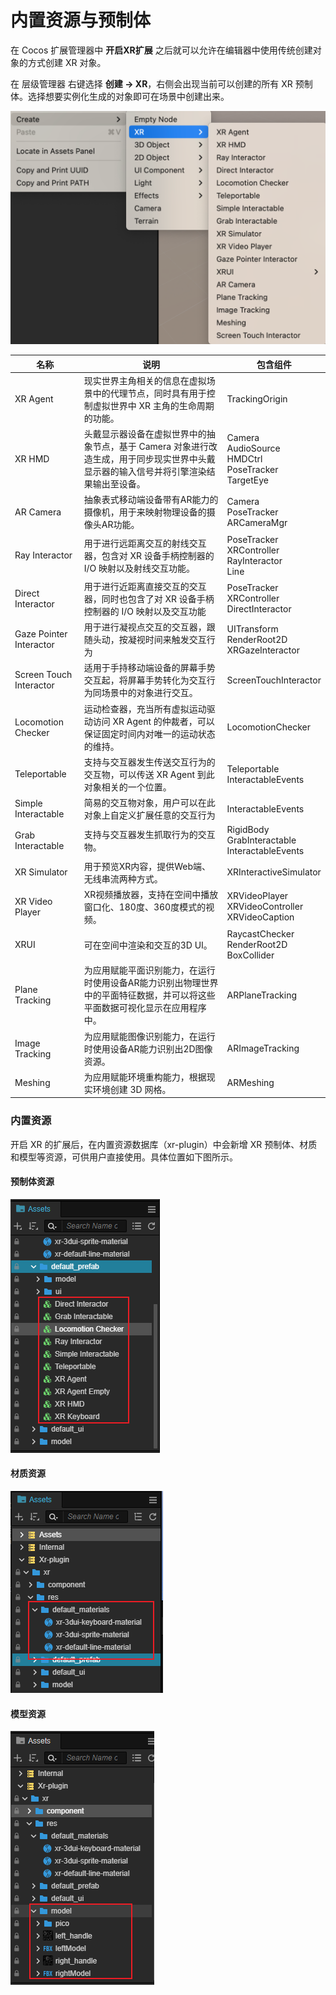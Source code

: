 # 内置资源与预制体

在 Cocos 扩展管理器中 **开启XR扩展** 之后就可以允许在编辑器中使用传统创建对象的方式创建 XR 对象。

在 层级管理器 右键选择 **创建 -> XR**，右侧会出现当前可以创建的所有 XR 预制体。选择想要实例化生成的对象即可在场景中创建出来。

<img src="assets/create_xr_node.png" alt="create_xr_node" style="zoom:50%;" />

|名称|说明|包含组件|
| ---------------------------------------------- | --------------------------------------------------- | ----------------------------------- |
| XR Agent                | 现实世界主角相关的信息在虚拟场景中的代理节点，同时具有用于控制虚拟世界中 XR 主角的生命周期的功能。 | TrackingOrigin                                               |
| XR HMD                  | 头戴显示器设备在虚拟世界中的抽象节点，基于 Camera 对象进行改造生成，用于同步现实世界中头戴显示器的输入信号并将引擎渲染结果输出至设备。 | Camera<br />AudioSource<br />HMDCtrl<br />PoseTracker<br />TargetEye |
| AR Camera               | 抽象表式移动端设备带有AR能力的摄像机，用于来映射物理设备的摄像头AR功能。 | Camera<br />PoseTracker<br />ARCameraMgr                     |
| Ray Interactor          | 用于进行远距离交互的射线交互器，包含对 XR 设备手柄控制器的 I/O 映射以及射线交互功能。 | PoseTracker<br />XRController<br />RayInteractor<br />Line   |
| Direct Interactor       | 用于进行近距离直接交互的交互器，同时也包含了对 XR 设备手柄控制器的 I/O 映射以及交互功能 | PoseTracker<br />XRController<br />DirectInteractor          |
| Gaze Pointer Interactor | 用于进行凝视点交互的交互器，跟随头动，按凝视时间来触发交互行为 | UITransform<br />RenderRoot2D<br />XRGazeInteractor          |
| Screen Touch Interactor | 适用于手持移动端设备的屏幕手势交互起，将屏幕手势转化为交互行为同场景中的对象进行交互。 | ScreenTouchInteractor                                        |
| Locomotion Checker      | 运动检查器，充当所有虚拟运动驱动访问 XR Agent 的仲裁者，可以保证固定时间内对唯一的运动状态的维持。 | LocomotionChecker                                            |
| Teleportable            | 支持与交互器发生传送交互行为的交互物，可以传送 XR Agent 到此对象相关的一个位置。 | Teleportable<br />InteractableEvents                         |
| Simple Interactable     | 简易的交互物对象，用户可以在此对象上自定义扩展任意的交互行为 | InteractableEvents                                           |
| Grab Interactable       | 支持与交互器发生抓取行为的交互物。                           | RigidBody<br />GrabInteractable<br />InteractableEvents      |
| XR Simulator            | 用于预览XR内容，提供Web端、无线串流两种方式。                | XRInteractiveSimulator                                       |
| XR Video Player         | XR视频播放器，支持在空间中播放窗口化、180度、360度模式的视频。 | XRVideoPlayer<br />XRVideoController<br />XRVideoCaption     |
| XRUI                    | 可在空间中渲染和交互的3D UI。                                | RaycastChecker<br />RenderRoot2D<br />BoxCollider            |
| Plane Tracking          | 为应用赋能平面识别能力，在运行时使用设备AR能力识别出物理世界中的平面特征数据，并可以将这些平面数据可视化显示在应用程序中。 | ARPlaneTracking                                              |
| Image Tracking          | 为应用赋能图像识别能力，在运行时使用设备AR能力识别出2D图像资源。 | ARImageTracking                                              |
| Meshing                 | 为应用赋能环境重构能力，根据现实环境创建 3D 网格。           | ARMeshing                                                    |



### 内置资源

开启 XR 的扩展后，在内置资源数据库（xr-plugin）中会新增 XR 预制体、材质和模型等资源，可供用户直接使用。具体位置如下图所示。

#### 预制体资源

![prefabs](assets/prefabs.png)

#### 材质资源

![material](assets/material.png)

#### 模型资源

![model](assets/model.png)